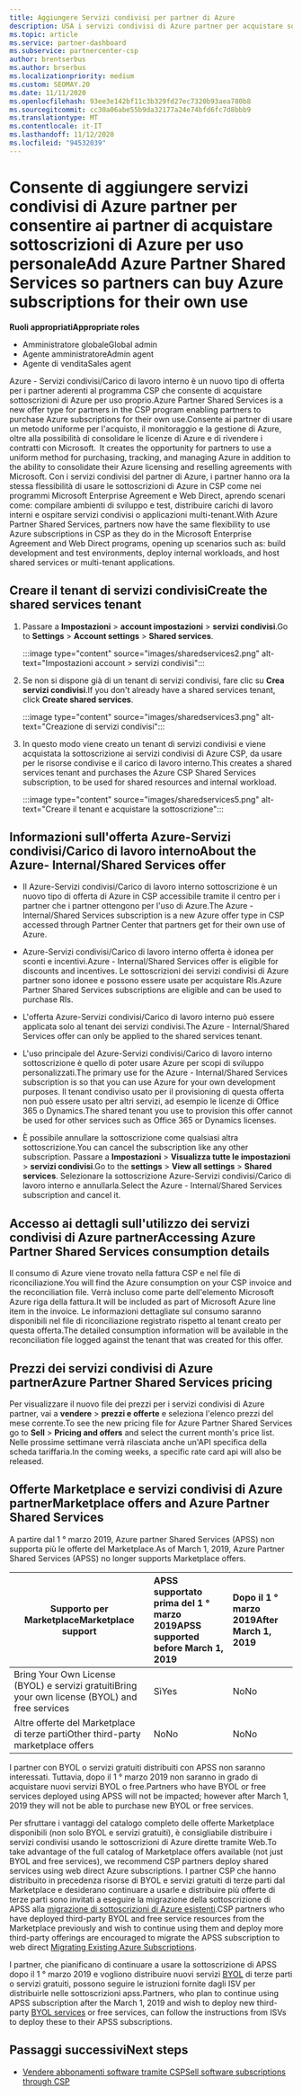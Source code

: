 ```yaml
---
title: Aggiungere Servizi condivisi per partner di Azure
description: USA i servizi condivisi di Azure partner per acquistare sottoscrizioni di Azure per uso personale e per avere un metodo uniforme per l'acquisto, il monitoraggio e la gestione di Azure.
ms.topic: article
ms.service: partner-dashboard
ms.subservice: partnercenter-csp
author: brentserbus
ms.author: brserbus
ms.localizationpriority: medium
ms.custom: SEOMAY.20
ms.date: 11/11/2020
ms.openlocfilehash: 93ee3e142bf11c3b329fd27ec7320b93aea780b8
ms.sourcegitcommit: cc30a06abe55b9da32177a24e74bfd6fc7d8bbb9
ms.translationtype: MT
ms.contentlocale: it-IT
ms.lasthandoff: 11/12/2020
ms.locfileid: "94532039"
---
```

# <a name="add-azure-partner-shared-services-so-partners-can-buy-azure-subscriptions-for-their-own-use"></a><span data-ttu-id="0c7ca-103">Consente di aggiungere servizi condivisi di Azure partner per consentire ai partner di acquistare sottoscrizioni di Azure per uso personale</span><span class="sxs-lookup"><span data-stu-id="0c7ca-103">Add Azure Partner Shared Services so partners can buy Azure subscriptions for their own use</span></span>

 
<span data-ttu-id="0c7ca-104">**Ruoli appropriati**</span><span class="sxs-lookup"><span data-stu-id="0c7ca-104">**Appropriate roles**</span></span>

- <span data-ttu-id="0c7ca-105">Amministratore globale</span><span class="sxs-lookup"><span data-stu-id="0c7ca-105">Global admin</span></span>
- <span data-ttu-id="0c7ca-106">Agente amministratore</span><span class="sxs-lookup"><span data-stu-id="0c7ca-106">Admin agent</span></span>
- <span data-ttu-id="0c7ca-107">Agente di vendita</span><span class="sxs-lookup"><span data-stu-id="0c7ca-107">Sales agent</span></span>

<span data-ttu-id="0c7ca-108">Azure - Servizi condivisi/Carico di lavoro interno è un nuovo tipo di offerta per i partner aderenti al programma CSP che consente di acquistare sottoscrizioni di Azure per uso proprio.</span><span class="sxs-lookup"><span data-stu-id="0c7ca-108">Azure Partner Shared Services is a new offer type for partners in the CSP program enabling partners to purchase Azure subscriptions for their own use.</span></span><span data-ttu-id="0c7ca-109">Consente ai partner di usare un metodo uniforme per l'acquisto, il monitoraggio e la gestione di Azure, oltre alla possibilità di consolidare le licenze di Azure e di rivendere i contratti con Microsoft.</span><span class="sxs-lookup"><span data-stu-id="0c7ca-109">  It creates the opportunity for partners to use a uniform method for purchasing, tracking, and managing Azure in addition to the ability to consolidate their Azure licensing and reselling agreements with Microsoft.</span></span> <span data-ttu-id="0c7ca-110">Con i servizi condivisi del partner di Azure, i partner hanno ora la stessa flessibilità di usare le sottoscrizioni di Azure in CSP come nei programmi Microsoft Enterprise Agreement e Web Direct, aprendo scenari come: compilare ambienti di sviluppo e test, distribuire carichi di lavoro interni e ospitare servizi condivisi o applicazioni multi-tenant.</span><span class="sxs-lookup"><span data-stu-id="0c7ca-110">With Azure Partner Shared Services, partners now have the same flexibility to use Azure subscriptions in CSP as they do in the Microsoft Enterprise Agreement and Web Direct programs, opening up scenarios such as:  build development and test environments, deploy internal workloads, and host shared services or multi-tenant applications.</span></span>  

## <a name="create-the-shared-services-tenant"></a><span data-ttu-id="0c7ca-111">Creare il tenant di servizi condivisi</span><span class="sxs-lookup"><span data-stu-id="0c7ca-111">Create the shared services tenant</span></span>

1. <span data-ttu-id="0c7ca-112">Passare a **Impostazioni**  >  **account impostazioni**  >  **servizi condivisi**.</span><span class="sxs-lookup"><span data-stu-id="0c7ca-112">Go to **Settings** > **Account settings** > **Shared services**.</span></span>

   :::image type="content" source="images/sharedservices2.png" alt-text="Impostazioni account > servizi condivisi":::

2. <span data-ttu-id="0c7ca-114">Se non si dispone già di un tenant di servizi condivisi, fare clic su **Crea servizi condivisi**.</span><span class="sxs-lookup"><span data-stu-id="0c7ca-114">If you don't already have a shared services tenant, click **Create shared services**.</span></span>

   :::image type="content" source="images/sharedservices3.png" alt-text="Creazione di servizi condivisi":::

3. <span data-ttu-id="0c7ca-116">In questo modo viene creato un tenant di servizi condivisi e viene acquistata la sottoscrizione ai servizi condivisi di Azure CSP, da usare per le risorse condivise e il carico di lavoro interno.</span><span class="sxs-lookup"><span data-stu-id="0c7ca-116">This creates a shared services tenant and purchases the Azure CSP Shared Services subscription, to be used for shared resources and internal workload.</span></span>

   :::image type="content" source="images/sharedservices5.png" alt-text="Creare il tenant e acquistare la sottoscrizione":::

## <a name="about-the-azure--internalshared-services-offer"></a><span data-ttu-id="0c7ca-118">Informazioni sull'offerta Azure-Servizi condivisi/Carico di lavoro interno</span><span class="sxs-lookup"><span data-stu-id="0c7ca-118">About the Azure- Internal/Shared Services offer</span></span>

- <span data-ttu-id="0c7ca-119">Il Azure-Servizi condivisi/Carico di lavoro interno sottoscrizione è un nuovo tipo di offerta di Azure in CSP accessibile tramite il centro per i partner che i partner ottengono per l'uso di Azure.</span><span class="sxs-lookup"><span data-stu-id="0c7ca-119">The Azure - Internal/Shared Services subscription is a new Azure offer type in CSP accessed through Partner Center that partners get for their own use of Azure.</span></span>

- <span data-ttu-id="0c7ca-120">Azure-Servizi condivisi/Carico di lavoro interno offerta è idonea per sconti e incentivi.</span><span class="sxs-lookup"><span data-stu-id="0c7ca-120">Azure - Internal/Shared Services offer is eligible for discounts and incentives.</span></span>  <span data-ttu-id="0c7ca-121">Le sottoscrizioni dei servizi condivisi di Azure partner sono idonee e possono essere usate per acquistare RIs.</span><span class="sxs-lookup"><span data-stu-id="0c7ca-121">Azure Partner Shared Services subscriptions are eligible and can be used to purchase RIs.</span></span>

- <span data-ttu-id="0c7ca-122">L'offerta Azure-Servizi condivisi/Carico di lavoro interno può essere applicata solo al tenant dei servizi condivisi.</span><span class="sxs-lookup"><span data-stu-id="0c7ca-122">The Azure - Internal/Shared Services offer can only be applied to the shared services tenant.</span></span>

- <span data-ttu-id="0c7ca-123">L'uso principale del Azure-Servizi condivisi/Carico di lavoro interno sottoscrizione è quello di poter usare Azure per scopi di sviluppo personalizzati.</span><span class="sxs-lookup"><span data-stu-id="0c7ca-123">The primary use for the Azure - Internal/Shared Services subscription is so that you can use Azure for your own development purposes.</span></span> <span data-ttu-id="0c7ca-124">Il tenant condiviso usato per il provisioning di questa offerta non può essere usato per altri servizi, ad esempio le licenze di Office 365 o Dynamics.</span><span class="sxs-lookup"><span data-stu-id="0c7ca-124">The shared tenant you use to provision this offer cannot be used for other services such as Office 365 or Dynamics licenses.</span></span>

- <span data-ttu-id="0c7ca-125">È possibile annullare la sottoscrizione come qualsiasi altra sottoscrizione.</span><span class="sxs-lookup"><span data-stu-id="0c7ca-125">You can cancel the subscription like any other subscription.</span></span> <span data-ttu-id="0c7ca-126">Passare a **Impostazioni**  >  **Visualizza tutte le impostazioni**  >  **servizi condivisi**.</span><span class="sxs-lookup"><span data-stu-id="0c7ca-126">Go to the **settings** > **View all settings** > **Shared services**.</span></span> <span data-ttu-id="0c7ca-127">Selezionare la sottoscrizione Azure-Servizi condivisi/Carico di lavoro interno e annullarla.</span><span class="sxs-lookup"><span data-stu-id="0c7ca-127">Select the Azure - Internal/Shared Services subscription and cancel it.</span></span>

## <a name="accessing-azure-partner-shared-services-consumption-details"></a><span data-ttu-id="0c7ca-128">Accesso ai dettagli sull'utilizzo dei servizi condivisi di Azure partner</span><span class="sxs-lookup"><span data-stu-id="0c7ca-128">Accessing Azure Partner Shared Services consumption details</span></span>

<span data-ttu-id="0c7ca-129">Il consumo di Azure viene trovato nella fattura CSP e nel file di riconciliazione.</span><span class="sxs-lookup"><span data-stu-id="0c7ca-129">You will find the Azure consumption on your CSP invoice and the reconciliation file.</span></span> <span data-ttu-id="0c7ca-130">Verrà incluso come parte dell'elemento Microsoft Azure riga della fattura.</span><span class="sxs-lookup"><span data-stu-id="0c7ca-130">It will be included as part of Microsoft Azure line item in the invoice.</span></span> <span data-ttu-id="0c7ca-131">Le informazioni dettagliate sul consumo saranno disponibili nel file di riconciliazione registrato rispetto al tenant creato per questa offerta.</span><span class="sxs-lookup"><span data-stu-id="0c7ca-131">The detailed consumption information will be available in the reconciliation file logged against the tenant that was created for this offer.</span></span>

## <a name="azure-partner-shared-services-pricing"></a><span data-ttu-id="0c7ca-132">Prezzi dei servizi condivisi di Azure partner</span><span class="sxs-lookup"><span data-stu-id="0c7ca-132">Azure Partner Shared Services pricing</span></span>

<span data-ttu-id="0c7ca-133">Per visualizzare il nuovo file dei prezzi per i servizi condivisi di Azure partner, vai a **vendere**  >  **prezzi e offerte** e seleziona l'elenco prezzi del mese corrente.</span><span class="sxs-lookup"><span data-stu-id="0c7ca-133">To see the new pricing file for Azure Partner Shared Services go to **Sell** > **Pricing and offers** and select the current month's price list.</span></span> <span data-ttu-id="0c7ca-134">Nelle prossime settimane verrà rilasciata anche un'API specifica della scheda tariffaria.</span><span class="sxs-lookup"><span data-stu-id="0c7ca-134">In the coming weeks, a specific rate card api will also be released.</span></span>

## <a name="marketplace-offers-and-azure-partner-shared-services"></a><span data-ttu-id="0c7ca-135">Offerte Marketplace e servizi condivisi di Azure partner</span><span class="sxs-lookup"><span data-stu-id="0c7ca-135">Marketplace offers and Azure Partner Shared Services</span></span>

<span data-ttu-id="0c7ca-136">A partire dal 1 ° marzo 2019, Azure partner Shared Services (APSS) non supporta più le offerte del Marketplace.</span><span class="sxs-lookup"><span data-stu-id="0c7ca-136">As of March 1, 2019, Azure Partner Shared Services (APSS) no longer supports Marketplace offers.</span></span>

|<span data-ttu-id="0c7ca-137">**Supporto per Marketplace**</span><span class="sxs-lookup"><span data-stu-id="0c7ca-137">**Marketplace support**</span></span>   |<span data-ttu-id="0c7ca-138">**APSS supportato prima del 1 ° marzo 2019**</span><span class="sxs-lookup"><span data-stu-id="0c7ca-138">**APSS supported before March 1, 2019**</span></span>|<span data-ttu-id="0c7ca-139">**Dopo il 1 ° marzo 2019**</span><span class="sxs-lookup"><span data-stu-id="0c7ca-139">**After March 1, 2019**</span></span>|
|---------------------------|:----------------------------|:-------------------|
|<span data-ttu-id="0c7ca-140">Bring Your Own License (BYOL) e servizi gratuiti</span><span class="sxs-lookup"><span data-stu-id="0c7ca-140">Bring your own license (BYOL) and free services</span></span>   | <span data-ttu-id="0c7ca-141">Sì</span><span class="sxs-lookup"><span data-stu-id="0c7ca-141">Yes</span></span>   | <span data-ttu-id="0c7ca-142">No</span><span class="sxs-lookup"><span data-stu-id="0c7ca-142">No</span></span>|
|<span data-ttu-id="0c7ca-143">Altre offerte del Marketplace di terze parti</span><span class="sxs-lookup"><span data-stu-id="0c7ca-143">Other third-party marketplace offers</span></span>   | <span data-ttu-id="0c7ca-144">No</span><span class="sxs-lookup"><span data-stu-id="0c7ca-144">No</span></span>   |<span data-ttu-id="0c7ca-145">No</span><span class="sxs-lookup"><span data-stu-id="0c7ca-145">No</span></span>|

<span data-ttu-id="0c7ca-146">I partner con BYOL o servizi gratuiti distribuiti con APSS non saranno interessati. Tuttavia, dopo il 1 ° marzo 2019 non saranno in grado di acquistare nuovi servizi BYOL o free.</span><span class="sxs-lookup"><span data-stu-id="0c7ca-146">Partners who have BYOL or free services deployed using APSS will not be impacted; however after March 1, 2019 they will not be able to purchase new BYOL or free services.</span></span>

<span data-ttu-id="0c7ca-147">Per sfruttare i vantaggi del catalogo completo delle offerte Marketplace disponibili (non solo BYOL e servizi gratuiti), è consigliabile distribuire i servizi condivisi usando le sottoscrizioni di Azure dirette tramite Web.</span><span class="sxs-lookup"><span data-stu-id="0c7ca-147">To take advantage of the full catalog of Marketplace offers available (not just BYOL and free services), we recommend CSP partners deploy shared services using web direct Azure subscriptions.</span></span>  <span data-ttu-id="0c7ca-148">I partner CSP che hanno distribuito in precedenza risorse di BYOL e servizi gratuiti di terze parti dal Marketplace e desiderano continuare a usarle e distribuire più offerte di terze parti sono invitati a eseguire la migrazione della sottoscrizione di APSS alla [migrazione di sottoscrizioni di Azure esistenti](/azure/cloud-solution-provider/migration/migration#migrating-existing-azure-subscriptions).</span><span class="sxs-lookup"><span data-stu-id="0c7ca-148">CSP partners who have deployed third-party BYOL and free service resources from the Marketplace previously and wish to continue using them and deploy more third-party offerings are encouraged to migrate the APSS subscription to web direct [Migrating Existing Azure Subscriptions](/azure/cloud-solution-provider/migration/migration#migrating-existing-azure-subscriptions).</span></span>

<span data-ttu-id="0c7ca-149">I partner, che pianificano di continuare a usare la sottoscrizione di APSS dopo il 1 ° marzo 2019 e vogliono distribuire nuovi servizi [BYOL](https://azuremarketplace.microsoft.com/marketplace/apps?filters=byol) di terze parti o servizi gratuiti, possono seguire le istruzioni fornite dagli ISV per distribuirle nelle sottoscrizioni apss.</span><span class="sxs-lookup"><span data-stu-id="0c7ca-149">Partners, who plan to continue using APSS subscription after the March 1, 2019 and wish to deploy new third-party [BYOL services](https://azuremarketplace.microsoft.com/marketplace/apps?filters=byol) or free services, can follow the instructions from ISVs to deploy these to their APSS subscriptions.</span></span>

## <a name="next-steps"></a><span data-ttu-id="0c7ca-150">Passaggi successivi</span><span class="sxs-lookup"><span data-stu-id="0c7ca-150">Next steps</span></span>

- [<span data-ttu-id="0c7ca-151">Vendere abbonamenti software tramite CSP</span><span class="sxs-lookup"><span data-stu-id="0c7ca-151">Sell software subscriptions through CSP</span></span>](csp-software-subscriptions.md)